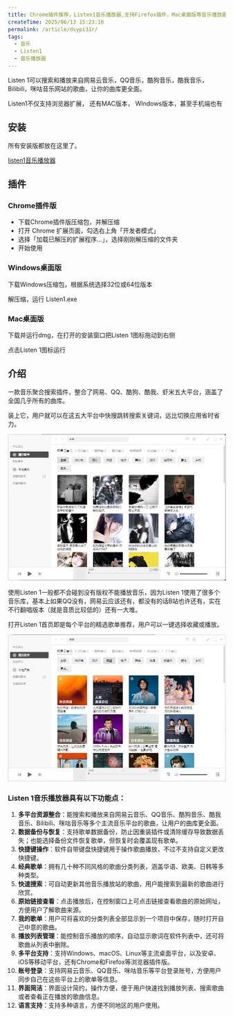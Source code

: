 ```yaml
---
title: Chrome插件推荐，Listen1音乐播放器,支持Firefox插件，Mac桌面版等音乐播放器
createTime: 2025/06/13 15:23:16
permalink: /article/dsypi31r/
tags:
  - 音乐
  - Listen1
  - 音乐播放器
---
```


Listen 1可以搜索和播放来自网易云音乐，QQ音乐，酷狗音乐，酷我音乐，Bilibili，咪咕音乐网站的歌曲，让你的曲库更全面。

Listen1不仅支持浏览器扩展， 还有MAC版本， WIndows版本，甚至手机端也有

## 安装

所有安装版都放在这里了。

[listen1音乐播放器](https://pan.quark.cn/s/105a6f47c5d6)


## 插件

### Chrome插件版
- 下载Chrome插件版压缩包，并解压缩
- 打开 Chrome 扩展页面，勾选右上角「开发者模式」
- 选择「加载已解压的扩展程序…」，选择刚刚解压缩的文件夹
- 开始使用

### Windows桌面版
下载Windows压缩包，根据系统选择32位或64位版本

解压缩，运行 Listen1.exe

### Mac桌面版
下载并运行dmg，在打开的安装窗口把Listen 1图标拖动到右侧

点击Listen 1图标运行


## 介绍

一款音乐聚合搜索插件，整合了网易、QQ、酷狗、酷我、虾米五大平台，涵盖了全国几乎所有的曲库。


装上它，用户就可以在这五大平台中快搜跳转搜索关键词，远比切换应用省时省力。

![alt text](1.png)


使用Listen 1一般都不会碰到没有版权不能播放音乐，因为Listen 1使用了很多个音乐库，基本上如果QQ没有，网易云应该还有，都没有的话B站也许还有，实在不行翻唱版本（就是音质比较低的）还有一大堆。


打开Listen 1首页即是每个平台的精选歌单推荐，用户可以一键选择收藏或播放。

![alt text](2.png)

### Listen 1音乐播放器具有以下功能点：

1. **多平台资源整合**：能搜索和播放来自网易云音乐、QQ音乐、酷狗音乐、酷我音乐、Bilibili、咪咕音乐等多个主流音乐平台的歌曲，让用户的曲库更全面。
2. **数据备份与恢复**：支持歌单数据备份，防止因重装插件或清除缓存导致数据丢失；也能选择备份文件恢复歌单，但恢复时会覆盖现有歌单。
3. **快捷键操作**：软件自带键盘快捷键用于操作歌曲播放，不过不支持自定义更改快捷键。
4. **经典歌单**：拥有几十种不同风格的歌曲分类列表，涵盖华语、欧美、日韩等多种类型。
5. **快速搜索**：可自动更新其他音乐播放站的歌曲，用户能搜索到最新的歌曲进行欣赏。
6. **原始链接查看**：点击播放后，在控制窗口上可点击链接查看歌曲的原始网址，方便用户了解歌曲来源。
7. **我的歌单**：用户可将喜欢的分类列表全部显示到一个项目中保存，随时打开自己中意的歌曲。
8. **播放列表管理**：能控制音乐播放的顺序，自动显示歌词在软件列表中，还可将歌曲从列表中删除。
9. **多平台支持**：支持Windows、macOS、Linux等主流桌面平台，以及安卓、iOS等移动平台，还有Chrome和Firefox等浏览器插件版。
10. **账号登录**：支持网易云音乐、QQ音乐、咪咕音乐等平台登录账号，方便用户同步自己在这些平台上的歌单等信息。
11. **界面简洁**：界面设计简约，操作方便，便于用户快速找到播放列表、搜索歌曲或者查看正在播放的歌曲信息。
12. **语言支持**：支持多种语言，方便不同地区的用户使用。